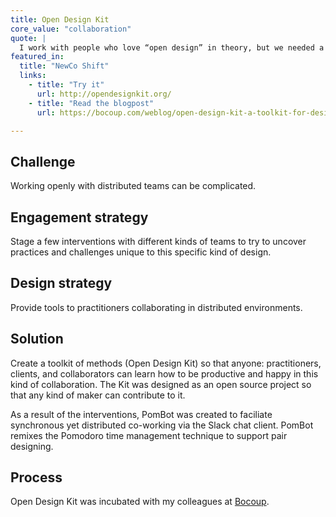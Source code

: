 ```yaml
---
title: Open Design Kit
core_value: "collaboration"
quote: |
  I work with people who love “open design” in theory, but we needed a common set of methods so that on a very practical level, every project stakeholder understands how to collaborate.
featured_in:
  title: "NewCo Shift"
  links:
    - title: "Try it"
      url: http://opendesignkit.org/
    - title: "Read the blogpost"
      url: https://bocoup.com/weblog/open-design-kit-a-toolkit-for-designing-with-distributed-collaborators

---
```


## Challenge

Working openly with distributed teams can be complicated.

## Engagement strategy

Stage a few interventions with different kinds of teams to try to uncover practices and challenges unique to this specific kind of design.

## Design strategy

Provide tools to practitioners collaborating in distributed environments.

## Solution

Create a toolkit of methods (Open Design Kit) so that anyone: practitioners, clients, and collaborators can learn how to be productive and happy in this kind of collaboration. The Kit was designed as an open source project so that any kind of maker can contribute to it.

As a result of the interventions, PomBot was created to faciliate synchronous yet distributed co-working via the Slack chat client. PomBot remixes the Pomodoro time management technique to support pair designing.

## Process

Open Design Kit was incubated with my colleagues at [Bocoup](https://bocoup.com/).
